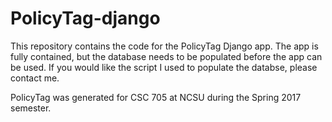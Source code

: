 # PolicyTag-django

This repository contains the code for the PolicyTag Django app. The app is fully contained, but the database
needs to be populated before the app can be used. If you would like the script I used to populate the databse,
please contact me.

PolicyTag was generated for CSC 705 at NCSU during the Spring 2017 semester.
